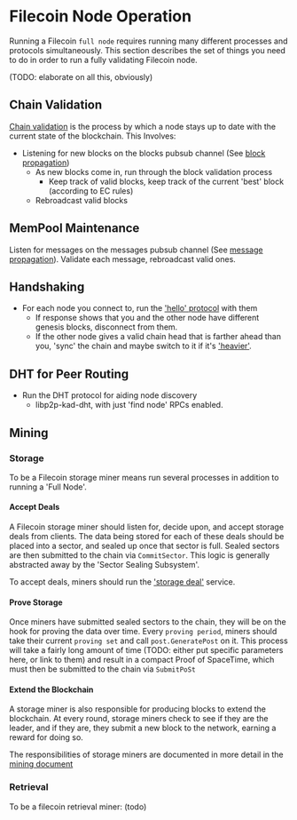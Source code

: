 # Filecoin Node Operation

Running a Filecoin `full node` requires running many different processes and protocols simultaneously. This section describes the set of things you need to do in order to run a fully validating Filecoin node.

(TODO: elaborate on all this, obviously)

## Chain Validation

[Chain validation](validation.md) is the process by which a node stays up to date with the current state of the blockchain. This Involves:
- Listening for new blocks on the blocks pubsub channel (See [block propagation](data-propogation.md#block-propogation))
	- As new blocks come in, run through the block validation process
		- Keep track of valid blocks, keep track of the current 'best' block (according to EC rules)
	- Rebroadcast valid blocks

## MemPool Maintenance

Listen for messages on the messages pubsub channel (See [message propagation](data-propogation.md#message-propogation)). Validate each message, rebroadcast valid ones. 

## Handshaking

- For each node you connect to, run the ['hello' protocol](network-protocols.md#hello-handshake) with them
  - If response shows that you and the other node have different genesis blocks, disconnect from them.
  - If the other node gives a valid chain head that is farther ahead than you, 'sync' the chain and maybe switch to it if it's ['heavier'](expected-consensus.md#chain-weighing).

## DHT for Peer Routing

- Run the DHT protocol for aiding node discovery
  - libp2p-kad-dht, with just 'find node' RPCs enabled.



## Mining

### Storage

To be a Filecoin storage miner means run several processes in addition to running a 'Full Node'.

#### Accept Deals

A Filecoin storage miner should listen for, decide upon, and accept storage deals from clients. The data being stored for each of these deals should be placed into a sector, and sealed up once that sector is full. Sealed sectors are then submitted to the chain via `CommitSector`. This logic is generally abstracted away by the 'Sector Sealing Subsystem'.

To accept deals, miners should run the ['storage deal'](network-protocols.md#storage-deal) service.

#### Prove Storage

Once miners have submitted sealed sectors to the chain, they will be on the hook for proving the data over time. Every `proving period`, miners should take their current `proving set` and call `post.GeneratePost` on it. This process will take a fairly long amount of time (TODO: either put specific parameters here, or link to them) and result in a compact Proof of SpaceTime, which must then be submitted to the chain via `SubmitPoSt`

#### Extend the Blockchain

A storage miner is also responsible for producing blocks to extend the blockchain. At every round, storage miners check to see if they are the leader, and if they are, they submit a new block to the network, earning a reward for doing so.

The responsibilities of storage miners are documented in more detail in the [mining document](mining.md)

### Retrieval

To be a filecoin retrieval miner: (todo)

